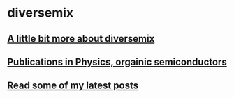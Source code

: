 # diversemix

## [A little bit more about diversemix](https://blog.diversemix.com/about/)
## [Publications in Physics, orgainic semiconductors](https://orcid.org/0000-0003-3830-8230)
## [Read some of my latest posts](https://blog.diversemix.com)
